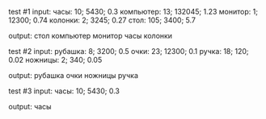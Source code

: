 test #1
input:
часы: 10; 5430; 0.3
компьютер: 13; 132045; 1.23
монитор: 1; 12300; 0.74
колонки: 2; 3245; 0.27
стол: 105; 3400; 5.7

output: стол компьютер монитор часы колонки

test #2
input:
рубашка: 8; 3200; 0.5
очки: 23; 12300; 0.1
ручка: 18; 120; 0.02
ножницы: 2; 340; 0.05

output: рубашка очки ножницы ручка

test #3
input:
часы: 10; 5430; 0.3

output: часы

